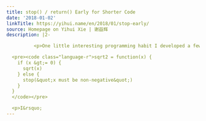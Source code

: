 ```yaml
---
title: stop() / return() Early for Shorter Code
date: '2018-01-02'
linkTitle: https://yihui.name/en/2018/01/stop-early/
source: Homepage on Yihui Xie | 谢益辉
description: |2-

          <p>One little interesting programming habit I developed a few years ago was to <code>stop()</code> or <code>return()</code> as early as possible in a function. The main reason for this is to reduce the number of lines of code and white spaces for indentation. A few quick examples (for illustration purposes only):</p>

  <pre><code class="language-r">sqrt2 = function(x) {
    if (x &gt;= 0) {
      sqrt(x)
    } else {
      stop(&quot;x must be non-negative&quot;)
    }
  }
  </code></pre>

  <p>I&rsquo;
---
```

